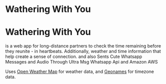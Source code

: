 # Wathering With You

# Wathering With You
 is a web app for long-distance partners to check the time remaining before they reunite - in heartbeats. Additionally, weather and time information that help create a sense of connection. and also Sents Cute Whatsapp Messages and Audio Through Ultra Msg Whatsapp Api and Amazon AWS

Uses [Open Weather Map](https://openweathermap.org/) for weather data, and [Geonames](https://www.geonames.org/) for timezone data.